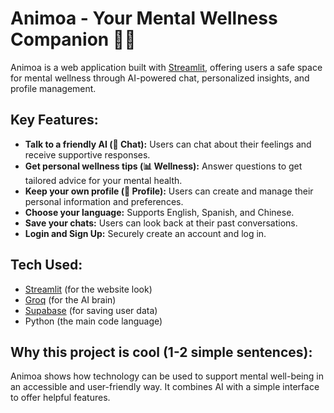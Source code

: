 # Animoa - Your Mental Wellness Companion 🧠💬

Animoa is a web application built with [Streamlit](https://streamlit.io/), offering users a safe space for mental wellness through AI-powered chat, personalized insights, and profile management.

## Key Features:

* **Talk to a friendly AI (💬 Chat):** Users can chat about their feelings and receive supportive responses.
* **Get personal wellness tips (📊 Wellness):** Answer questions to get tailored advice for your mental health.
* **Keep your own profile (👤 Profile):** Users can create and manage their personal information and preferences.
* **Choose your language:** Supports English, Spanish, and Chinese.
* **Save your chats:** Users can look back at their past conversations.
* **Login and Sign Up:** Securely create an account and log in.

## Tech Used:

* [Streamlit](https://streamlit.io/) (for the website look)
* [Groq](https://groq.com/) (for the AI brain)
* [Supabase](https://supabase.com/) (for saving user data)
* Python (the main code language)

## Why this project is cool (1-2 simple sentences):

Animoa shows how technology can be used to support mental well-being in an accessible and user-friendly way. It combines AI with a simple interface to offer helpful features.